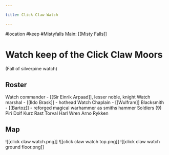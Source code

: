 --- 
title: Click Claw Watch 
---
#location #keep #Mistyfalls 
Main: [[Misty Falls]]

# Watch keep of the Click Claw Moors
(Fall of silverpine watch)

## Roster
Watch commander - [[Sir Einrik Arpaad]], lesser noble, knight
Watch marshal - [[Ildo Brask]] - hothead
Watch Chaplain - [[Wulfram]]
Blacksmith - [[Bartoz]] - reforged magical warhammer as smiths hammer
Soldiers (9)
Piri
Dolf
Kurz
Rast
Torval
Harl
Wren
Arno
Rykken

## Map
![[click claw watch.png]]
![[click claw watch top.png]]
![[click claw watch ground floor.png]]
